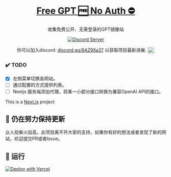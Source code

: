 <a href="https://api-box.com">
  <h1 align="center">Free GPT 🆓 No Auth ⛔</h1>
</a>

<p align="center">
  收集免费公开、无需登录的GPT镜像站
</p>

<div align="center">

[![Discord Server](https://discordapp.com/api/guilds/1125981168584626247/widget.png?style=banner2&count=true)](https://discord.gg/cYUU8mCDMd)
  <p>
    你可以加入discord:
    <a href="https://discord.gg/8AZ9Xa37">discord.gg/8AZ9Xa37</a>
    以获取项目最新进展.
    <a href="https://discord.gg/8AZ9Xa37">
      <img align="center" alt="gpt4free Discord" width="22px" src="https://raw.githubusercontent.com/peterthehan/peterthehan/master/assets/discord.svg" />
    </a>
  </p>
</div>


### ✔️ TODO

- [x] 左侧菜单切换各网站。
- [ ] 通过配置的方式提供列表。
- [ ] Nextjs 服务端添加代理，将某一小部分接口转换为兼容OpenAI API的接口。

This is a [Next.js](https://nextjs.org/) project


## 🚩 仍在努力保持更新
众人拾柴火焰高，此项目离不开大家的支持，如果你有好的想法或者发现了新的网站，欢迎提交PR或者Issue。


## 🏃 运行

[![Deploy with Vercel](https://vercel.com/button)](https://vercel.com/new/clone?repository-url=https://github.com/ClarenceDan/FREE-GPT&project-name=FREE-GPT&repository-name=FREE-GPT)
